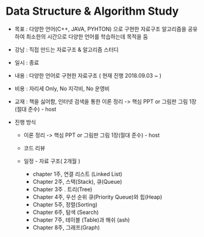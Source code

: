 # Data Structure & Algorithm Study
- 목표 : 다양한 언어(C++, JAVA, PYHTON) 으로 구현한 자료구조 알고리즘을 공유하여 
         최소한의 시간으로 다양한 언어를 학습하는데 목적을 둠  
- 강남 : 직접 만드는 자료구조 & 알고리즘 스터디 
- 일시 : 종료
- 내용 : 다양한 언어로 구현한 자료구조 ( 현재 진행 2018.09.03 ~ )  
- 비용 : 자리세 Only, No 지각비, No 운영비 
- 교재 : 책을 싫어함, 인터넷 검색을 통한 이론 정리 -> 핵심 PPT or 그림판 그림 1장(절대 준수) - host
- 진행 방식 

    - 이론 정리 -> 핵심 PPT or 그림판 그림 1장(절대 준수) - host   
    - 코드 리뷰 
    - 일정 - 자료 구조( 2개월 ) 
    
      - chapter 1주, 연결 리스트 (Linked List)
      - Chapter 2주, 스택(Stack), 큐(Queue)
      - Chapter 3주 . 트리(Tree)
      - Chapter 4주, 우선 순위 큐(Priority Queue)와 힙(Heap)
      - Chapter 5주, 정렬(Sorting)
      - Chapter 6주, 탐색 (Search)
      - Chapter 7주, 테이블 (Table)과 해쉬 (ash)
      - Chapter 8주, 그래프(Graph)
